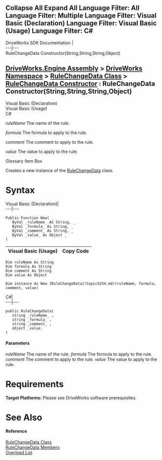       

 Collapse All Expand All  Language Filter: All  Language Filter: Multiple  Language Filter: Visual Basic (Declaration) Language Filter: Visual Basic (Usage) Language Filter: C#  
---  
DriveWorks SDK Documentation  |   
---|---  
RuleChangeData Constructor(String,String,String,Object)   
  
[DriveWorks.Engine Assembly](topic2156.md) > [DriveWorks Namespace](topic2159.md) > [RuleChangeData Class](topic5254.md) > [RuleChangeData Constructor](topic5260.md) : RuleChangeData Constructor(String,String,String,Object)  
---  
  
Visual Basic (Declaration)    
Visual Basic (Usage)    
C# 

_ruleName_
    The name of the rule.

_formula_
    The formula to apply to the rule.

_comment_
    The comment to apply to the rule.

_value_
    The value to apply to the rule.

Glossary Item Box

Creates a new instance of the [RuleChangeData](topic5254.md) class. 

# Syntax

Visual Basic (Declaration)|   
---|---  
      
    
    Public Function New( _
       ByVal _ruleName_ As String, _
       ByVal _formula_ As String, _
       ByVal _comment_ As String, _
       ByVal _value_ As Object _
    )  
  
Visual Basic (Usage)| Copy Code  
---|---  
      
    
    Dim ruleName As String
    Dim formula As String
    Dim comment As String
    Dim value As Object
     
    Dim instance As New [RuleChangeData](topic5254.md)(ruleName, formula, comment, value)  
  
C#|   
---|---  
      
    
    public RuleChangeData( 
       string _ruleName_ ,
       string _formula_ ,
       string _comment_ ,
       object _value_
    )  
  
#### Parameters

 _ruleName_
    The name of the rule.
_formula_
    The formula to apply to the rule.
_comment_
    The comment to apply to the rule.
_value_
    The value to apply to the rule.

# Requirements

**Target Platforms:** Please see DriveWorks software prerequisites.

# See Also

#### Reference

[RuleChangeData Class](topic5254.md)   
[RuleChangeData Members](topic5255.md)   
[Overload List](topic5260.md)


